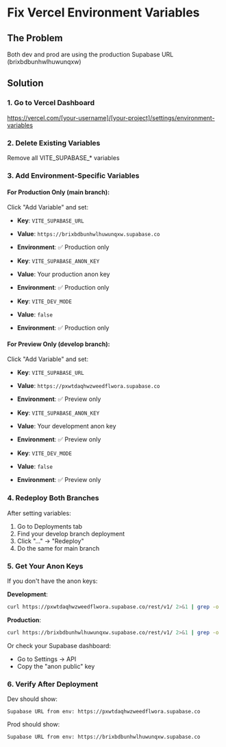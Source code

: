 # Fix Vercel Environment Variables

## The Problem
Both dev and prod are using the production Supabase URL (brixbdbunhwlhuwunqxw)

## Solution

### 1. Go to Vercel Dashboard
https://vercel.com/[your-username]/[your-project]/settings/environment-variables

### 2. Delete Existing Variables
Remove all VITE_SUPABASE_* variables

### 3. Add Environment-Specific Variables

#### For Production Only (main branch):
Click "Add Variable" and set:
- **Key**: `VITE_SUPABASE_URL`
- **Value**: `https://brixbdbunhwlhuwunqxw.supabase.co`
- **Environment**: ✅ Production only

- **Key**: `VITE_SUPABASE_ANON_KEY`  
- **Value**: Your production anon key
- **Environment**: ✅ Production only

- **Key**: `VITE_DEV_MODE`
- **Value**: `false`
- **Environment**: ✅ Production only

#### For Preview Only (develop branch):
Click "Add Variable" and set:
- **Key**: `VITE_SUPABASE_URL`
- **Value**: `https://pxwtdaqhwzweedflwora.supabase.co`
- **Environment**: ✅ Preview only

- **Key**: `VITE_SUPABASE_ANON_KEY`
- **Value**: Your development anon key
- **Environment**: ✅ Preview only  

- **Key**: `VITE_DEV_MODE`
- **Value**: `false`
- **Environment**: ✅ Preview only

### 4. Redeploy Both Branches

After setting variables:
1. Go to Deployments tab
2. Find your develop branch deployment
3. Click "..." → "Redeploy"
4. Do the same for main branch

### 5. Get Your Anon Keys

If you don't have the anon keys:

**Development**: 
```bash
curl https://pxwtdaqhwzweedflwora.supabase.co/rest/v1/ 2>&1 | grep -o 'anon.*'
```

**Production**:
```bash
curl https://brixbdbunhwlhuwunqxw.supabase.co/rest/v1/ 2>&1 | grep -o 'anon.*'
```

Or check your Supabase dashboard:
- Go to Settings → API
- Copy the "anon public" key

### 6. Verify After Deployment

Dev should show:
```
Supabase URL from env: https://pxwtdaqhwzweedflwora.supabase.co
```

Prod should show:
```
Supabase URL from env: https://brixbdbunhwlhuwunqxw.supabase.co
```